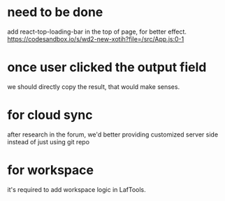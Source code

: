 # need to be done

add react-top-loading-bar in the top of page, for better effect.
https://codesandbox.io/s/wd2-new-xotih?file=/src/App.js:0-1

# once user clicked the output field 
we should directly copy the result, that would make senses.

# for cloud sync  
after research in the forum, we'd better providing customized server side instead of just using git repo

# for workspace  
it's required to add workspace logic in LafTools.